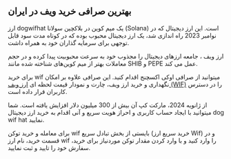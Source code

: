 

## بهترین صرافی خرید ویف در ایران

ارز dogwifhat یک میم کوین در بلاکچین سولانا (Solana) است. این ارز دیجیتال که در نوامبر 2023 راه اندازی شد، یک ارز دیجیتال محبوب بوده که در کوتاه مدت سود قابل توجهی برای سرمایه گذاران خود به همراه داشت.

ارز ویف ، جامعه ارزهای دیجیتال را مجذوب خود به سرعت محبوبیت پیدا کرده و در حجم معاملات بهتر از میم کوین‌های شناخته شده مانند SHIB و PEPE عمل می‌ کند.

برای خرید wif میتوانید از صرافی اوکی اکسچنج اقدام کنید. این صرافی علاوه بر امکان نگهداری و خرید ارز ویف، چارت و نمودار قیمت لحظه ای [ارز ویف (WIF)](https://ok-ex.io/buy-and-sell/WIF/) را در دسترس کاربران قرار داده است.

از ژانویه 2024، مارکت کپ آن بیش از 300 میلیون دلار افزایش یافته است. شما میتوانید با ایجاد حساب کاربری و احراز هویت سریع و آنی اقدام به خرید ارز دیجیتال dog wif hat نمایید.

برای معامله و خرید توکن wif بایستی از بخش تبادل سریع (خرید سریع ارز Wif) و در قسمت خرید، نام ارز wif را وارد کنید و با وارد کردن مقدار توکن موردنیاز برای خرید، سفارش خود را تایید و ثبت نمایید.
